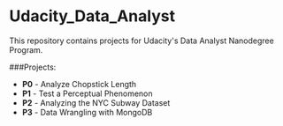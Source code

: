 # Udacity_Data_Analyst

This repository contains projects for Udacity's Data Analyst Nanodegree Program.

###Projects:
- **P0** - Analyze Chopstick Length
- **P1** - Test a Perceptual Phenomenon
- **P2** - Analyzing the NYC Subway Dataset
- **P3** - Data Wrangling with MongoDB